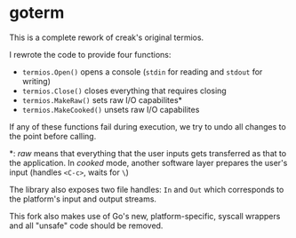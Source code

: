 goterm
======

This is a complete rework of creak's original termios.

I rewrote the code to provide four functions:
 - `termios.Open()` opens a console (`stdin` for reading and `stdout` for writing)
 - `termios.Close()` closes everything that requires closing
 - `termios.MakeRaw()` sets raw I/O capabilites\*
 - `termios.MakeCooked()` unsets raw I/O capabilites

If any of these functions fail during execution, we try to undo all changes to the point before calling.

\*: *raw* means that everything that the user inputs gets transferred as that to the application. In *cooked* mode, another software layer prepares the user's input (handles `<C-c>`, waits for `\`)

The library also exposes two file handles: `In` and `Out` which corresponds to the platform's input and output streams.

This fork also makes use of Go's new, platform-specific, syscall wrappers and all "unsafe" code should be removed.
